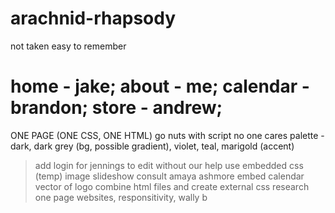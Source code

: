 # arachnid-rhapsody
not taken easy to remember

# home - jake; about - me; calendar - brandon; store - andrew;

ONE PAGE (ONE CSS, ONE HTML) go nuts with script no one cares
palette - dark, dark grey (bg, possible gradient), violet, teal, marigold (accent)

> add login for jennings to edit without our help
> use embedded css (temp)
> image slideshow
> consult amaya ashmore 
> embed calendar
> vector of logo
> combine html files and create external css
> research one page websites, responsitivity, wally b
